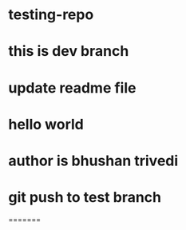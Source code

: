 # testing-repo
# this is dev branch
# update readme file
# hello world
# author is bhushan trivedi
# git push to test branch
=======

